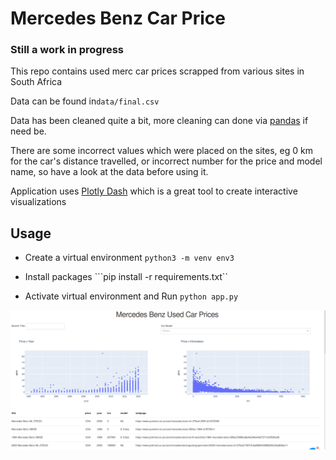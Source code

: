 # Mercedes Benz Car Price

### Still a work in progress

This repo contains used merc car prices scrapped from various sites in South Africa

Data can be found in```data/final.csv```

Data has been cleaned quite a bit, more cleaning can done via [pandas](https://pandas.pydata.org/) if need be.

There are some incorrect values which were placed on the sites, eg 0 km for the car's distance travelled, or incorrect number for the price and model name, so have a look at the data before using it.


Application uses [Plotly Dash](https://dash.plotly.com/introduction) which is a great tool to create interactive visualizations

## Usage
* Create a virtual environment ```python3 -m venv env3```

* Install packages ```pip install -r requirements.txt``

* Activate virtual environment and Run ```python app.py```


![image](models.png)
